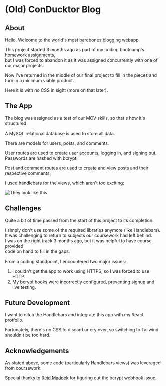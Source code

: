 # (Old) ConDucktor Blog

## About

Hello. Welcome to the world's most barebones blogging webapp.

This project started 3 months ago as part of my coding bootcamp's homework assignments,<br>
but I was forced to abandon it as it was assigned concurrently with one of our major projects.

Now I've returned in the middle of our final project to fill in the pieces and turn in a minimum viable product.

Here it is with no CSS in sight (more on that later).

## The App

The blog was assigned as a test of our MCV skills, so that's how it's structured.

A MySQL relational database is used to store all data.

There are models for users, posts, and comments.

User routes are used to create user accounts, logging in, and signing out.
Passwords are hashed with bcrypt.

Post and comment routes are used to create and view posts and their respective comments.

I used handlebars for the views, which aren't too exciting:

 ![They look like this](./public/assets/screenshot.png)

## Challenges

Quite a bit of time passed from the start of this project to its completion.

I simply don't use some of the required libraries anymore (like Handlebars).<br>
It was challenging to return to subjects our coursework had left behind.<br>
I was on the right track 3 months ago, but it was helpful to have course-provided<br>
code on hand to fill in the gaps.

From a coding standpoint, I encountered two major issues:

<ol>
  <li>I couldn't get the app to work using HTTPS, so I was forced to use HTTP.</li>
  <li>My bcrypt hooks were incorrectly configured, preventing signup and live testing.</li>
</ol>	

## Future Development

I want to ditch the Handlebars and integrate this app with my React protfolio.

Fortunately, there's no CSS to discard or cry over, so switching to Tailwind shouldn't be too hard.

## Acknowledgements

As stated above, some code (particularly Handlebars views) was leveraged from coursework.

Special thanks to [Reid Madock](https://github.com/reidmadock) for figuring out the bcrypt webhook issue.
